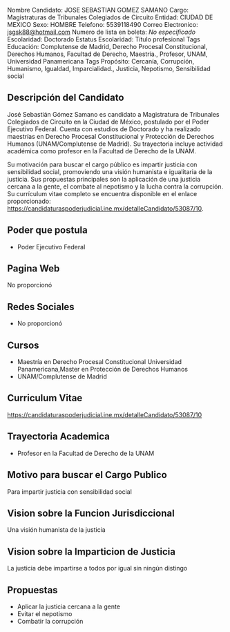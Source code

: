 Nombre Candidato: JOSE SEBASTIAN GOMEZ SAMANO
Cargo: Magistraturas de Tribunales Colegiados de Circuito
Entidad: CIUDAD DE MEXICO
Sexo: HOMBRE
Telefono: 5539118490
Correo Electronico: jsgsk88@hotmail.com
Numero de lista en boleta: *No especificado*
Escolaridad: Doctorado
Estatus Escolaridad: Título profesional
Tags Educación: Complutense de Madrid, Derecho Procesal Constitucional, Derechos Humanos, Facultad de Derecho, Maestría., Profesor, UNAM, Universidad Panamericana
Tags Propósito: Cercanía, Corrupción, Humanismo, Igualdad, Imparcialidad., Justicia, Nepotismo, Sensibilidad social


## Descripción del Candidato 

José Sebastián Gómez Samano es candidato a Magistratura de Tribunales Colegiados de Circuito en la Ciudad de México, postulado por el Poder Ejecutivo Federal. Cuenta con estudios de Doctorado y ha realizado maestrías en Derecho Procesal Constitucional y Protección de Derechos Humanos (UNAM/Complutense de Madrid). Su trayectoria incluye actividad académica como profesor en la Facultad de Derecho de la UNAM.

Su motivación para buscar el cargo público es impartir justicia con sensibilidad social, promoviendo una visión humanista e igualitaria de la justicia. Sus propuestas principales son la aplicación de una justicia cercana a la gente, el combate al nepotismo y la lucha contra la corrupción. Su currículum vitae completo se encuentra disponible en el enlace proporcionado: https://candidaturaspoderjudicial.ine.mx/detalleCandidato/53087/10.


## Poder que postula

- Poder Ejecutivo Federal


## Pagina Web

No proporcionó


## Redes Sociales

- No proporcionó


## Cursos

- Maestría en Derecho Procesal Constitucional Universidad Panamericana,Master en Protección de Derechos Humanos
- UNAM/Complutense de Madrid


## Curriculum Vitae

https://candidaturaspoderjudicial.ine.mx/detalleCandidato/53087/10


## Trayectoria Academica

- Profesor en la Facultad de Derecho de la UNAM


## Motivo para buscar el Cargo Publico

Para impartir justicia con sensibilidad social


## Vision sobre la Funcion Jurisdiccional

Una visión humanista de la justicia


## Vision sobre la Imparticion de Justicia

La justicia debe impartirse a todos por igual sin ningún distingo


## Propuestas

- Aplicar la justicia cercana a la gente
- Evitar el nepotismo
- Combatir la corrupción

